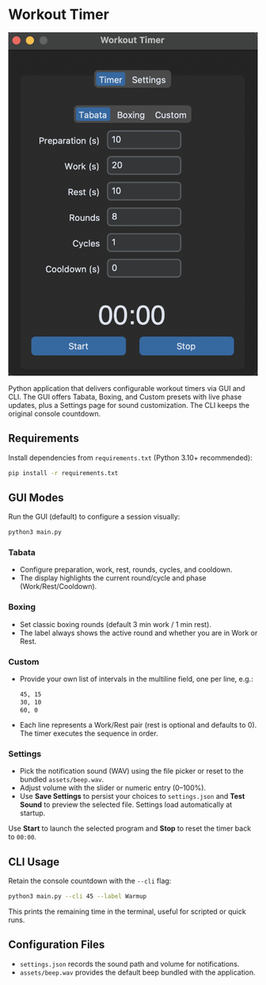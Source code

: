 # Workout Timer

![Workout Timer GUI](docs/workout%20timer.png)

Python application that delivers configurable workout timers via GUI and CLI. The GUI offers Tabata, Boxing, and Custom presets with live phase updates, plus a Settings page for sound customization. The CLI keeps the original console countdown.

## Requirements

Install dependencies from `requirements.txt` (Python 3.10+ recommended):

```bash
pip install -r requirements.txt
```

## GUI Modes

Run the GUI (default) to configure a session visually:

```bash
python3 main.py
```

### Tabata
- Configure preparation, work, rest, rounds, cycles, and cooldown.
- The display highlights the current round/cycle and phase (Work/Rest/Cooldown).

### Boxing
- Set classic boxing rounds (default 3 min work / 1 min rest).
- The label always shows the active round and whether you are in Work or Rest.

### Custom
- Provide your own list of intervals in the multiline field, one per line, e.g.:
  ```
  45, 15
  30, 10
  60, 0
  ```
- Each line represents a Work/Rest pair (rest is optional and defaults to 0). The timer executes the sequence in order.

### Settings
- Pick the notification sound (WAV) using the file picker or reset to the bundled `assets/beep.wav`.
- Adjust volume with the slider or numeric entry (0–100%).
- Use **Save Settings** to persist your choices to `settings.json` and **Test Sound** to preview the selected file. Settings load automatically at startup.

Use **Start** to launch the selected program and **Stop** to reset the timer back to `00:00`.

## CLI Usage

Retain the console countdown with the `--cli` flag:

```bash
python3 main.py --cli 45 --label Warmup
```

This prints the remaining time in the terminal, useful for scripted or quick runs.

## Configuration Files

- `settings.json` records the sound path and volume for notifications.
- `assets/beep.wav` provides the default beep bundled with the application.
